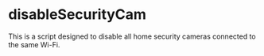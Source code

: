 # disableSecurityCam
This is a script designed to disable all home security cameras connected to the same Wi-Fi.
